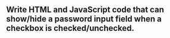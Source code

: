 ##  Write HTML and JavaScript code that can show/hide a password input field when a checkbox is checked/unchecked.
